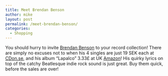 ```yaml
---
title: Meet Brendan Benson
author: mike
layout: post
permalink: /meet-brendan-benson/
categories:
  - Shopping
---
```

You should hurry to invite [Brendan Benson][1] to your record collection! There are simply no excuses not to when his 4 singles are just 19 SEK each at [CDon.se][2], and his album &#8220;Lapalco&#8221; 3.33£ at UK [Amazon][3]! His quirky lyrics on top of the catchy Beatlesque indie rock sound is just great. Buy them quick, before the sales are over!

 [1]: http://www.brendanbenson.com
 [2]: http://www.cdon.se
 [3]: http://www.amazon.co.uk/exec/obidos/ASIN/B0000682XE/ref=br_lf_m_h__0/026-7423467-6405212